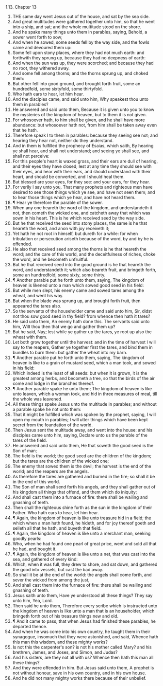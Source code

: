 1.13. Chapter 13
1. THE same day went Jesus out of the house, and sat by the sea side.
2. And great multitudes were gathered together unto him, so that he went into a ship, and sat; and the whole multitude stood on the shore.
3. And he spake many things unto them in parables, saying, Behold, a sower went forth to sow;
4. And when he sowed, some seeds fell by the way side, and the fowls came and devoured them up:
5. Some fell upon stony places, where they had not much earth: and forthwith they sprung up, because they had no deepness of earth:
6. And when the sun was up, they were scorched; and because they had no root, they withered away.
7. And some fell among thorns; and the thorns sprung up, and choked them:
8. But other fell into good ground, and brought forth fruit, some an hundredfold, some sixtyfold, some thirtyfold.
9. Who hath ears to hear, let him hear.
10. And the disciples came, and said unto him, Why speakest thou unto them in parables?
11. He answered and said unto them, Because it is given unto you to know the mysteries of the kingdom of heaven, but to them it is not given.
12. For whosoever hath, to him shall be given, and he shall have more abundance: but whosoever hath not, from him shall be taken away even that he hath.
13. Therefore speak I to them in parables: because they seeing see not; and hearing they hear not, neither do they understand.
14. And in them is fulfilled the prophecy of Esaias, which saith, By hearing ye shall hear, and shall not understand; and seeing ye shall see, and shall not perceive:
15. For this people's heart is waxed gross, and their ears are dull of hearing, and their eyes they have closed; lest at any time they should see with their eyes, and hear with their ears, and should understand with their heart, and should be converted, and I should heal them.
16. But blessed are your eyes, for they see: and your ears, for they hear.
17. For verily I say unto you, That many prophets and righteous men have desired to see those things which ye see, and have not seen them; and to hear those things which ye hear, and have not heard them.
18. ¶ Hear ye therefore the parable of the sower.
19. When any one heareth the word of the kingdom, and understandeth it not, then cometh the wicked one, and catcheth away that which was sown in his heart. This is he which received seed by the way side.
20. But he that received the seed into stony places, the same is he that heareth the word, and anon with joy receiveth it;
21. Yet hath he not root in himself, but dureth for a while: for when tribulation or persecution ariseth because of the word, by and by he is offended.
22. He also that received seed among the thorns is he that heareth the word; and the care of this world, and the deceitfulness of riches, choke the word, and he becometh unfruitful.
23. But he that received seed into the good ground is he that heareth the word, and understandeth it; which also beareth fruit, and bringeth forth, some an hundredfold, some sixty, some thirty.
24. ¶ Another parable put he forth unto them, saying, The kingdom of heaven is likened unto a man which sowed good seed in his field:
25. But while men slept, his enemy came and sowed tares among the wheat, and went his way.
26. But when the blade was sprung up, and brought forth fruit, then appeared the tares also.
27. So the servants of the householder came and said unto him, Sir, didst not thou sow good seed in thy field? from whence then hath it tares?
28. He said unto them, An enemy hath done this. The servants said unto him, Wilt thou then that we go and gather them up?
29. But he said, Nay; lest while ye gather up the tares, ye root up also the wheat with them.
30. Let both grow together until the harvest: and in the time of harvest I will say to the reapers, Gather ye together first the tares, and bind them in bundles to burn them: but gather the wheat into my barn.
31. ¶ Another parable put he forth unto them, saying, The kingdom of heaven is like to a grain of mustard seed, which a man took, and sowed in his field:
32. Which indeed is the least of all seeds: but when it is grown, it is the greatest among herbs, and becometh a tree, so that the birds of the air come and lodge in the branches thereof.
33. ¶ Another parable spake he unto them; The kingdom of heaven is like unto leaven, which a woman took, and hid in three measures of meal, till the whole was leavened.
34. All these things spake Jesus unto the multitude in parables; and without a parable spake he not unto them:
35. That it might be fulfilled which was spoken by the prophet, saying, I will open my mouth in parables; I will utter things which have been kept secret from the foundation of the world.
36. Then Jesus sent the multitude away, and went into the house: and his disciples came unto him, saying, Declare unto us the parable of the tares of the field.
37. He answered and said unto them, He that soweth the good seed is the Son of man;
38. The field is the world; the good seed are the children of the kingdom; but the tares are the children of the wicked one;
39. The enemy that sowed them is the devil; the harvest is the end of the world; and the reapers are the angels.
40. As therefore the tares are gathered and burned in the fire; so shall it be in the end of this world.
41. The Son of man shall send forth his angels, and they shall gather out of his kingdom all things that offend, and them which do iniquity;
42. And shall cast them into a furnace of fire: there shall be wailing and gnashing of teeth.
43. Then shall the righteous shine forth as the sun in the kingdom of their Father. Who hath ears to hear, let him hear.
44. ¶ Again, the kingdom of heaven is like unto treasure hid in a field; the which when a man hath found, he hideth, and for joy thereof goeth and selleth all that he hath, and buyeth that field.
45. ¶ Again, the kingdom of heaven is like unto a merchant man, seeking goodly pearls:
46. Who, when he had found one pearl of great price, went and sold all that he had, and bought it.
47. ¶ Again, the kingdom of heaven is like unto a net, that was cast into the sea, and gathered of every kind:
48. Which, when it was full, they drew to shore, and sat down, and gathered the good into vessels, but cast the bad away.
49. So shall it be at the end of the world: the angels shall come forth, and sever the wicked from among the just,
50. And shall cast them into the furnace of fire: there shall be wailing and gnashing of teeth.
51. Jesus saith unto them, Have ye understood all these things? They say unto him, Yea, Lord.
52. Then said he unto them, Therefore every scribe which is instructed unto the kingdom of heaven is like unto a man that is an householder, which bringeth forth out of his treasure things new and old.
53. ¶ And it came to pass, that when Jesus had finished these parables, he departed thence.
54. And when he was come into his own country, he taught them in their synagogue, insomuch that they were astonished, and said, Whence hath this man this wisdom, and these mighty works?
55. Is not this the carpenter's son? is not his mother called Mary? and his brethren, James, and Joses, and Simon, and Judas?
56. And his sisters, are they not all with us? Whence then hath this man all these things?
57. And they were offended in him. But Jesus said unto them, A prophet is not without honour, save in his own country, and in his own house.
58. And he did not many mighty works there because of their unbelief.

